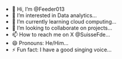 - 👋 Hi, I’m @Feeder013
- 👀 I’m interested in Data analytics...
- 🌱 I’m currently learning cloud computing...
- 💞️ I’m looking to collaborate on projects...
- 📫 How to reach me on X @SuisseFde...
- 😄 Pronouns: He/Him...
- ⚡ Fun fact: I have a good singing voice...

<!---
Feeder013/Feeder013 is a ✨ special ✨ repository because its `README.md` (this file) appears on your GitHub profile.
You can click the Preview link to take a look at your changes.
--->
